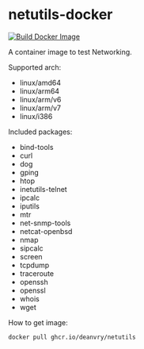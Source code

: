 # netutils-docker

[![Build Docker Image](https://github.com/deanvry/netutils-docker/actions/workflows/docker-publish.yml/badge.svg)](https://github.com/deanvry/netutils-docker/actions/workflows/docker-publish.yml)

A container image to test Networking.

Supported arch:
- linux/amd64
- linux/arm64
- linux/arm/v6
- linux/arm/v7
- linux/i386

Included packages:
- bind-tools
- curl
- dog
- gping
- htop
- inetutils-telnet
- ipcalc
- iputils
- mtr
- net-snmp-tools
- netcat-openbsd
- nmap
- sipcalc
- screen
- tcpdump
- traceroute
- openssh
- openssl
- whois
- wget

How to get image:

```sh
docker pull ghcr.io/deanvry/netutils
```
